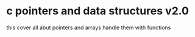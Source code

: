 # c pointers and data structures v2.0

this cover all abut pointers and arrays
handle them with functions
